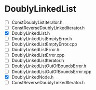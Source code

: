 # DoublyLinkedList

- [ ] ConstDoublyListIterator.h
- [ ] ConstReverseDoublyLinkedIterator.h
- [x] DoublyLinkedList.h
- [ ] DoublyLinkedListEmptyError.h
- [ ] DoublyLinkedListEmptyError.cpp
- [ ] DoublyLinkedListError.h
- [ ] DoublyLinkedListError.cpp
- [ ] DoublyLinkedListIterator.h
- [ ] DoublyLinkedListOutOfBoundsError.h
- [ ] DoublyLinkedListOutOfBoundsError.cpp
- [x] DoublyLinkedNode.h
- [ ] ConstReverseDoublyLinkedIterator.h
